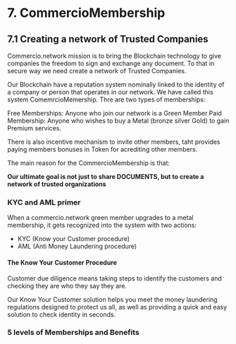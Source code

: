 # 7. CommercioMembership

## 7.1 Creating a network of Trusted Companies

Commercio.network mission is to bring the Blockchain technology to give companies the freedom to sign and exchange any document. To that in secure way we need create a network of Trusted Companies.

Our Blockchain have a reputation system nominally linked to the identity of a company or person that operates in our network. We have called this system ComemrcioMemership.  Thre are two types of memberships:

Free Memberships: Anyone who join our network is a Green Member
Paid Membership: Anyone who wishes to buy a Metal (bronze silver Gold) to gain Premium services.

There is also incentive mechanism to invite other members, taht provides paying members bonuses in Token for acrediting other members.

The main reason for the CommercioMembership is that:

**Our ultimate goal is not just to share DOCUMENTS, but to create a network of trusted organizations**

### KYC and AML primer

When a commercio.network green member upgrades to a metal membership, it gets recognized into the system with two actions:

* KYC (Know your Customer procedure)
* AML (Anti Money Laundering procedure)

#### The Know Your Customer Procedure

Customer due diligence means taking steps to identify the customers and checking they are who they say they are.

Our Know Your Customer solution helps you meet the money laundering regulations designed to protect us all, as well as providing a quick and easy solution to check identity in seconds.


### 5 levels of Memberships and Benefits




